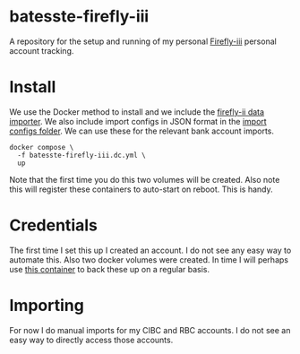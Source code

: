 # batesste-firefly-iii

A repository for the setup and running of my personal
[Firefly-iii][ref-firefly] personal account tracking.

# Install

We use the Docker method to install and we include the [firefly-ii
data importer][ref-importer]. We also include import configs in JSON
format in the [import configs folder](./import-configs). We can use
these for the relevant bank account imports.
```
docker compose \
  -f batesste-firefly-iii.dc.yml \
  up
```
Note that the first time you do this two volumes will be created. Also
note this will register these containers to auto-start on reboot. This
is handy.

# Credentials

The first time I set this up I created an account. I do not see any
easy way to automate this. Also two docker volumes were created. In
time I will perhaps use [this container][ref-backup] to back these up
on a regular basis.

# Importing

For now I do manual imports for my CIBC and RBC accounts. I do not see
an easy way to directly access those accounts.

[ref-firefly]: https://docs.firefly-iii.org/
[ref-importer]: https://docs.firefly-iii.org/how-to/data-importer/installation/docker/
[ref-backup]: https://github.com/offen/docker-volume-backup
